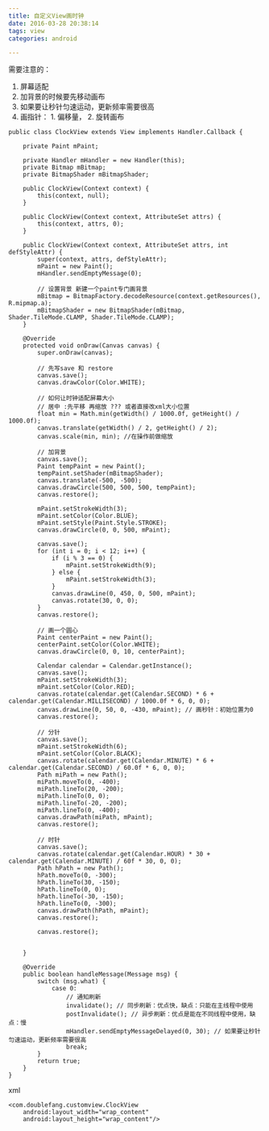 ```yaml
---
title: 自定义View画时钟
date: 2016-03-28 20:38:14
tags: view
categories: android

---
```

需要注意的：

1. 屏幕适配
2. 加背景的时候要先移动画布
3. 如果要让秒针匀速运动，更新频率需要很高
4. 画指针： 1. 偏移量， 2. 旋转画布

<!--more-->

	public class ClockView extends View implements Handler.Callback {
	
	    private Paint mPaint;
	
	    private Handler mHandler = new Handler(this);
	    private Bitmap mBitmap;
	    private BitmapShader mBitmapShader;
	
	    public ClockView(Context context) {
	        this(context, null);
	    }
	
	    public ClockView(Context context, AttributeSet attrs) {
	        this(context, attrs, 0);
	    }
	
	    public ClockView(Context context, AttributeSet attrs, int defStyleAttr) {
	        super(context, attrs, defStyleAttr);
	        mPaint = new Paint();
	        mHandler.sendEmptyMessage(0);
	
	        // 设置背景 新建一个paint专门画背景
	        mBitmap = BitmapFactory.decodeResource(context.getResources(), R.mipmap.a);
	        mBitmapShader = new BitmapShader(mBitmap, Shader.TileMode.CLAMP, Shader.TileMode.CLAMP);
	    }
	
	    @Override
	    protected void onDraw(Canvas canvas) {
	        super.onDraw(canvas);
	
	        // 先写save 和 restore
	        canvas.save();
	        canvas.drawColor(Color.WHITE);
	
	        // 如何让时钟适配屏幕大小
	        // 居中 :先平移 再缩放 ??? 或者直接改xml大小位置
	        float min = Math.min(getWidth() / 1000.0f, getHeight() / 1000.0f);
	        canvas.translate(getWidth() / 2, getHeight() / 2);
	        canvas.scale(min, min); //在操作前做缩放
	
	        // 加背景
	        canvas.save();
	        Paint tempPaint = new Paint();
	        tempPaint.setShader(mBitmapShader);
	        canvas.translate(-500, -500);
	        canvas.drawCircle(500, 500, 500, tempPaint);
	        canvas.restore();
	
	        mPaint.setStrokeWidth(3);
	        mPaint.setColor(Color.BLUE);
	        mPaint.setStyle(Paint.Style.STROKE);
	        canvas.drawCircle(0, 0, 500, mPaint);
	
	        canvas.save();
	        for (int i = 0; i < 12; i++) {
	            if (i % 3 == 0) {
	                mPaint.setStrokeWidth(9);
	            } else {
	                mPaint.setStrokeWidth(3);
	            }
	            canvas.drawLine(0, 450, 0, 500, mPaint);
	            canvas.rotate(30, 0, 0);
	        }
	        canvas.restore();
	
	        // 画一个圆心
	        Paint centerPaint = new Paint();
	        centerPaint.setColor(Color.WHITE);
	        canvas.drawCircle(0, 0, 10, centerPaint);
	
	        Calendar calendar = Calendar.getInstance();
	        canvas.save();
	        mPaint.setStrokeWidth(3);
	        mPaint.setColor(Color.RED);
	        canvas.rotate(calendar.get(Calendar.SECOND) * 6 + calendar.get(Calendar.MILLISECOND) / 1000.0f * 6, 0, 0);
	        canvas.drawLine(0, 50, 0, -430, mPaint); // 画秒针：初始位置为0
	        canvas.restore();
	
	        // 分针
	        canvas.save();
	        mPaint.setStrokeWidth(6);
	        mPaint.setColor(Color.BLACK);
	        canvas.rotate(calendar.get(Calendar.MINUTE) * 6 + calendar.get(Calendar.SECOND) / 60.0f * 6, 0, 0);
	        Path miPath = new Path();
	        miPath.moveTo(0, -400);
	        miPath.lineTo(20, -200);
	        miPath.lineTo(0, 0);
	        miPath.lineTo(-20, -200);
	        miPath.lineTo(0, -400);
	        canvas.drawPath(miPath, mPaint);
	        canvas.restore();
	
	        // 时针
	        canvas.save();
	        canvas.rotate(calendar.get(Calendar.HOUR) * 30 + calendar.get(Calendar.MINUTE) / 60f * 30, 0, 0);
	        Path hPath = new Path();
	        hPath.moveTo(0, -300);
	        hPath.lineTo(30, -150);
	        hPath.lineTo(0, 0);
	        hPath.lineTo(-30, -150);
	        hPath.lineTo(0, -300);
	        canvas.drawPath(hPath, mPaint);
	        canvas.restore();
	
	        canvas.restore();
	
	
	    }
	
	    @Override
	    public boolean handleMessage(Message msg) {
	        switch (msg.what) {
	            case 0:
	                // 通知刷新
	                invalidate(); // 同步刷新：优点快，缺点：只能在主线程中使用
	                postInvalidate(); // 异步刷新：优点是能在不同线程中使用，缺点：慢
	                mHandler.sendEmptyMessageDelayed(0, 30); // 如果要让秒针匀速运动，更新频率需要很高
	                break;
	        }
	        return true;
	    }
	}

xml

    <com.doublefang.customview.ClockView
        android:layout_width="wrap_content"
        android:layout_height="wrap_content"/>